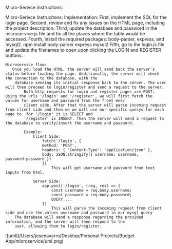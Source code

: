Micro-Serivce Instrucitons:

   Micro-Serivce Instrucitons:
    Implementation:
        First, implement the SQL for the login page.
        Second, review and fix any issues on the HTML page, including the project description.
        Third, update the database and password in the microservice.js file and fix all the places where the table would be accessed.
        Fourth, install the required packages: body-parser, express, and mysql2.
            npm install body-parser express mysql2 
        Fifth, go to the login.js file and update the filenames to open upon clicking the LOGIN and REGISTER buttons.

    Microservice flow:
       Once you load the HTML, the server will send back the server's status before loading the page. Additionally, the server will check the connection to the database, with the         
        database sending its initial response back to the server. The user will then proceed to login/register and send a request to the server. 
            Both http requests for login and register pages are POST. Using the urls '/login' and '/register', we will first fetch the values for username and password from the front end/
            client side. After that the server will parse incoming request from client side and then we we will use our specific querys for each page to. for '/login' it is SELECT and
            '/register' is INSERT. Then the server will send a request to the database to verify/insert the username and password.

            Example:    
                Client Side:
                    fetch('/login', {
                    method: 'POST',
                    headers: { 'Content-Type': 'application/json' },
                    body: JSON.stringify({ username: username, password:password })
                    })
                        This will get username and password from text inputs from html. 

                Server Side:
                    app.post('/login', (req, res) => {
                        const username = req.body.username;
                        const password = req.body.password;
                        QUERY....
                    })
                        This will parse the incoming request from client side and use the values username and password in our mysql query
        The database will send a response regarding the provided information, and the server will then respond to the           
        user, allowing them to login/register. 

![uml](/Users/josenavarro/Desktop/Personal Projects/Budget App/microservice/uml.png)
